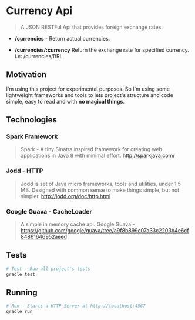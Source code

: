 Currency Api
==============

> A JSON RESTFul Api that provides foreign exchange rates.

* **/currencies** - Return actual currencies.

* **/currencies/:currency** Return the exchange rate for specified currency. i.e: /currencies/BRL  

## Motivation
I'm using this project for experimental purposes. So I'm using some lightweight frameworks and tools to lets project's structure and code simple, easy to read and with **no magical things**.

## Technologies

### Spark Framework
> Spark - A tiny Sinatra inspired framework for creating web applications in Java 8 with minimal effort.
http://sparkjava.com/

### Jodd - HTTP
> Jodd is set of Java micro frameworks, tools and utilities, under 1.5 MB. Designed with common sense to make things simple, but not simpler.
http://jodd.org/doc/http.html

### Google Guava - CacheLoader
> A simple in memory cache api.
Google Guava - https://github.com/google/guava/tree/a9f8b899c07a33c2203b4e6cf84861646952aeed

## Tests
```sh
# Test - Run all project's tests
gradle test
```

## Running
```sh
# Run - Starts a HTTP Server at http://localhost:4567 
gradle run
```

